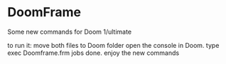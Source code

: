 DoomFrame
=========

Some new commands for Doom 1/ultimate


to run it:
 move both files to Doom folder
open the console in Doom.
type exec Doomframe.frm
jobs done. enjoy the new commands
